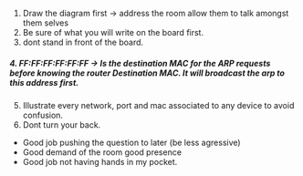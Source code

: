 
1. Draw the diagram first -> address the room allow them to talk amongst them selves 
2. Be sure of what you will write on the board first.
3. dont stand in front of the board.
##### 4. FF:FF:FF:FF:FF:FF -> Is the destination MAC for the ARP requests before knowing the router Destination MAC. It will broadcast the arp to this address first. 
5. Illustrate every network, port and mac associated to any device to avoid confusion. 
6. Dont turn your back.

- Good job pushing the question to later (be less agressive)
- Good demand of the room  good presence
- Good job not having hands in my pocket.